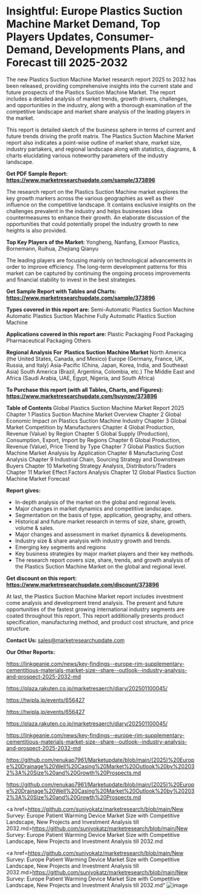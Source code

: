# Insightful: Europe Plastics Suction Machine Market Demand, Top Players Updates, Consumer-Demand, Developments Plans, and Forecast till 2025-2032

The new Plastics Suction Machine Market research report 2025 to 2032 has been released, providing comprehensive insights into the current state and future prospects of the Plastics Suction Machine Market. The report includes a detailed analysis of market trends, growth drivers, challenges, and opportunities in the industry, along with a thorough examination of the competitive landscape and market share analysis of the leading players in the market.

This report is detailed sketch of the business sphere in terms of current and future trends driving the profit matrix. The Plastics Suction Machine Market report also indicates a point-wise outline of market share, market size, industry partakers, and regional landscape along with statistics, diagrams, &amp; charts elucidating various noteworthy parameters of the industry landscape.

<strong><b>Get PDF Sample Report: <a href=https://www.marketresearchupdate.com/sample/373896>https://www.marketresearchupdate.com/sample/373896</a></b></strong>

The research report on the Plastics Suction Machine market explores the key growth markers across the various geographies as well as their influence on the competitive landscape. It contains exclusive insights on the challenges prevalent in the industry and helps businesses idea countermeasures to enhance their growth. An elaborate discussion of the opportunities that could potentially propel the industry growth to new heights is also provided.

<strong><b>Top Key Players of the Market:
</b></strong>Yongheng, Nanfang, Exmoor Plastics, Bornemann, Ruihua, Zhejiang Qianyu<strong><b>
</b></strong>

The leading players are focusing mainly on technological advancements in order to improve efficiency. The long-term development patterns for this market can be captured by continuing the ongoing process improvements and financial stability to invest in the best strategies.

<strong><b>Get Sample Report with Tables and Charts: <a href=https://www.marketresearchupdate.com/sample/373896>https://www.marketresearchupdate.com/sample/373896</a></b></strong>

<strong><b>Types covered in this report are:
</b></strong>Semi-Automatic Plastics Suction Machine
Automatic Plastics Suction Machine
Fully Automatic Plastics Suction Machine<strong><b>
</b></strong>

<strong><b>Applications covered in this report are:
</b></strong>Plastic Packaging
Food Packaging
Pharmaceutical Packaging
Others<strong><b>
</b></strong>

<strong><b>Regional Analysis For  Plastics Suction Machine Market</b></strong><strong><b>
</b></strong>North America (the United States, Canada, and Mexico)
Europe (Germany, France, UK, Russia, and Italy)
Asia-Pacific (China, Japan, Korea, India, and Southeast Asia)
South America (Brazil, Argentina, Colombia, etc.)
The Middle East and Africa (Saudi Arabia, UAE, Egypt, Nigeria, and South Africa)

<strong><b>To Purchase this report (with all Tables, Charts, and Figures): <a href=https://www.marketresearchupdate.com/buynow/373896>https://www.marketresearchupdate.com/buynow/373896</a></b></strong>

<strong><b>Table of Contents</b></strong><strong><b>
</b></strong>Global Plastics Suction Machine Market Report 2025
Chapter 1 Plastics Suction Machine Market Overview
Chapter 2 Global Economic Impact on Plastics Suction Machine Industry
Chapter 3 Global Market Competition by Manufacturers
Chapter 4 Global Production, Revenue (Value) by Region
Chapter 5 Global Supply (Production), Consumption, Export, Import by Regions
Chapter 6 Global Production, Revenue (Value), Price Trend by Type
Chapter 7 Global Plastics Suction Machine Market Analysis by Application
Chapter 8 Manufacturing Cost Analysis
Chapter 9 Industrial Chain, Sourcing Strategy and Downstream Buyers
Chapter 10 Marketing Strategy Analysis, Distributors/Traders
Chapter 11 Market Effect Factors Analysis
Chapter 12 Global Plastics Suction Machine Market Forecast

<strong><b>Report gives:</b></strong>

- In-depth analysis of the market on the global and regional levels.
- Major changes in market dynamics and competitive landscape.
- Segmentation on the basis of type, application, geography, and others.
- Historical and future market research in terms of size, share, growth, volume &amp; sales.
- Major changes and assessment in market dynamics &amp; developments.
- Industry size &amp; share analysis with industry growth and trends.
- Emerging key segments and regions
- Key business strategies by major market players and their key methods.
- The research report covers size, share, trends, and growth analysis of the Plastics Suction Machine Market on the global and regional level.

<strong><b>Get discount on this report: <a href=https://www.marketresearchupdate.com/discount/373896>https://www.marketresearchupdate.com/discount/373896</a></b></strong>

At last, the Plastics Suction Machine Market report includes investment come analysis and development trend analysis. The present and future opportunities of the fastest growing international industry segments are coated throughout this report. This report additionally presents product specification, manufacturing method, and product cost structure, and price structure.

<strong><b>Contact Us:
</b></strong>sales@marketresearchupdate.com

<strong>Our Other Reports:</strong>

<a href=https://linkgeanie.com/news/key-findings--europe-rim-supplementary-cementitious-materials-market-size--share--outlook--industry-analysis-and-prospect-2025-2032-md>https://linkgeanie.com/news/key-findings--europe-rim-supplementary-cementitious-materials-market-size--share--outlook--industry-analysis-and-prospect-2025-2032-md</a>

<a href=https://plaza.rakuten.co.jp/marketresaerch/diary/202501100045/>https://plaza.rakuten.co.jp/marketresaerch/diary/202501100045/</a>

<a href=https://twipla.jp/events/656427>https://twipla.jp/events/656427</a>

<a href=https://twipla.jp/events/656427>https://twipla.jp/events/656427</a>

<a href=https://plaza.rakuten.co.jp/marketresaerch/diary/202501100045/>https://plaza.rakuten.co.jp/marketresaerch/diary/202501100045/</a>

<a href=https://linkgeanie.com/news/key-findings--europe-rim-supplementary-cementitious-materials-market-size--share--outlook--industry-analysis-and-prospect-2025-2032-md>https://linkgeanie.com/news/key-findings--europe-rim-supplementary-cementitious-materials-market-size--share--outlook--industry-analysis-and-prospect-2025-2032-md</a>

<a href=https://github.com/renukap7961/Marketupdate/blob/main/(2025)%20Europe%20Drainage%20Well%20Casing%20Market%20Outlook%20by%202032%3A%20Size%20and%20Growth%20Prospects.md>https://github.com/renukap7961/Marketupdate/blob/main/(2025)%20Europe%20Drainage%20Well%20Casing%20Market%20Outlook%20by%202032%3A%20Size%20and%20Growth%20Prospects.md</a>

<a href=https://github.com/renukap7961/Marketupdate/blob/main/(2025)%20Europe%20Drainage%20Well%20Casing%20Market%20Outlook%20by%202032%3A%20Size%20and%20Growth%20Prospects.md>https://github.com/renukap7961/Marketupdate/blob/main/(2025)%20Europe%20Drainage%20Well%20Casing%20Market%20Outlook%20by%202032%3A%20Size%20and%20Growth%20Prospects.md</a>

<a href=https://github.com/suniyokatz/marketresearch/blob/main/New Survey: Europe Patient Warming Device Market Size with Competitive Landscape, New Projects and Investment Analysis till 2032.md>https://github.com/suniyokatz/marketresearch/blob/main/New Survey: Europe Patient Warming Device Market Size with Competitive Landscape, New Projects and Investment Analysis till 2032.md</a>

<a href=https://github.com/suniyokatz/marketresearch/blob/main/New Survey: Europe Patient Warming Device Market Size with Competitive Landscape, New Projects and Investment Analysis till 2032.md>https://github.com/suniyokatz/marketresearch/blob/main/New Survey: Europe Patient Warming Device Market Size with Competitive Landscape, New Projects and Investment Analysis till 2032.md</a>"
![image](https://github.com/user-attachments/assets/e31c2eb7-a03d-4592-a94d-adf2443ad9d9)
